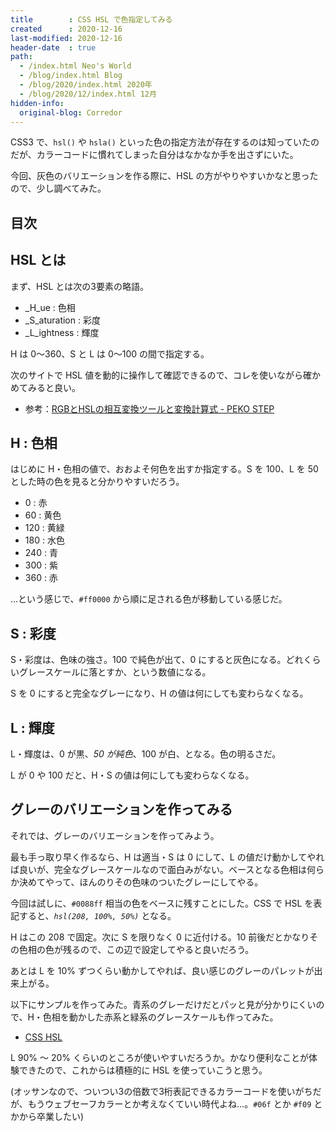 ```yaml
---
title        : CSS HSL で色指定してみる
created      : 2020-12-16
last-modified: 2020-12-16
header-date  : true
path:
  - /index.html Neo's World
  - /blog/index.html Blog
  - /blog/2020/index.html 2020年
  - /blog/2020/12/index.html 12月
hidden-info:
  original-blog: Corredor
---
```


CSS3 で、`hsl()` や `hsla()` といった色の指定方法が存在するのは知っていたのだが、カラーコードに慣れてしまった自分はなかなか手を出さずにいた。

今回、灰色のバリエーションを作る際に、HSL の方がやりやすいかなと思ったので、少し調べてみた。

## 目次

## HSL とは

まず、HSL とは次の3要素の略語。

- _H_ue : 色相
- _S_aturation : 彩度
- _L_ightness : 輝度

H は 0〜360、S と L は 0〜100 の間で指定する。

次のサイトで HSL 値を動的に操作して確認できるので、コレを使いながら確かめてみると良い。

- 参考：[RGBとHSLの相互変換ツールと変換計算式 - PEKO STEP](https://www.peko-step.com/tool/hslrgb.html)

## H : 色相

はじめに H・色相の値で、おおよそ何色を出すか指定する。S を 100、L を 50 とした時の色を見ると分かりやすいだろう。

- 0 : 赤
- 60 : 黄色
- 120 : 黄緑
- 180 : 水色
- 240 : 青
- 300 : 紫
- 360 : 赤

…という感じで、`#ff0000` から順に足される色が移動している感じだ。

## S : 彩度

S・彩度は、色味の強さ。100 で純色が出て、0 にすると灰色になる。どれくらいグレースケールに落とすか、という数値になる。

S を 0 にすると完全なグレーになり、H の値は何にしても変わらなくなる。

## L : 輝度

L・輝度は、0 が黒、_50 が純色_、100 が白、となる。色の明るさだ。

L が 0 や 100 だと、H・S の値は何にしても変わらなくなる。

## グレーのバリエーションを作ってみる

それでは、グレーのバリエーションを作ってみよう。

最も手っ取り早く作るなら、H は適当・S は 0 にして、L の値だけ動かしてやれば良いが、完全なグレースケールなので面白みがない。ベースとなる色相は何らか決めてやって、ほんのりその色味のついたグレーにしてやる。

今回は試しに、`#0088ff` 相当の色をベースに残すことにした。CSS で HSL を表記すると、_`hsl(208, 100%, 50%)`_ となる。

H はこの 208 で固定。次に S を限りなく 0 に近付ける。10 前後だとかなりその色相の色が残るので、この辺で設定してやると良いだろう。

あとは L を 10% ずつくらい動かしてやれば、良い感じのグレーのパレットが出来上がる。

以下にサンプルを作ってみた。青系のグレーだけだとパッと見が分かりにくいので、H・色相を動かした赤系と緑系のグレースケールも作ってみた。

- [CSS HSL](https://neos21.github.io/frontend-sandboxes/css-hsl/index.html)

L 90% 〜 20% くらいのところが使いやすいだろうか。かなり便利なことが体験できたので、これからは積極的に HSL を使っていこうと思う。

(オッサンなので、ついつい3の倍数で3桁表記できるカラーコードを使いがちだが、もうウェブセーフカラーとか考えなくていい時代よね…。`#06f` とか `#f09` とかから卒業したい)
